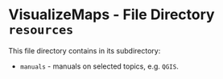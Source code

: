 # VisualizeMaps - File Directory **`resources`**

This file directory contains in its subdirectory:

- `manuals` - manuals on selected topics, e.g. `QGIS`.
